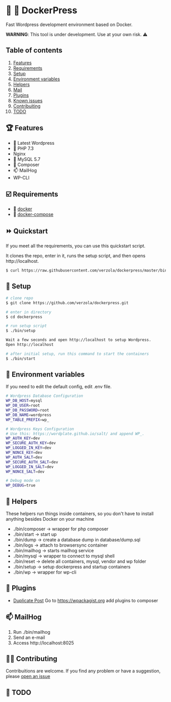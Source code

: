 # :whale: :newspaper: DockerPress
Fast Wordpress development environment based on Docker.

**WARNING**: This tool is under development. Use at your own risk.  :warning:

## Table of contents

1. [Features](#features)
2. [Requirements](#requirements)
3. [Setup](#setup)
4. [Environment variables](#env)
5. [Helpers](#helpers)
7. [Mail](#mail)
8. [Plugins](#plugins)
9. [Known issues](#known-issues)
10. [Contribuiting](#contrib)
11. [TODO](#todo)

## :trophy: Features <a id="features"></a>
- :newspaper: Latest Wordpress
- :elephant: PHP 7.3
- Nginx
- :dolphin: MySQL 5.7
- :musical_score: Composer
- :mailbox: MailHog
- WP-CLI

## :ballot_box_with_check: Requirements <a id="requirements"></a>
- :whale: [docker](https://www.docker.com/get-started)
- :octopus: [docker-compose](https://docs.docker.com/compose/install/)

## :fast_forward: Quickstart
If you meet all the requirements, you can use this quickstart script.

It clones the repo, enter in it, runs the setup script, and then opens http://localhost.
```sh
$ curl https://raw.githubusercontent.com/verzola/dockerpress/master/bin/quickstart | bash
```

## :scroll: Setup <a id="setup"></a>
```sh
# clone repo
$ git clone https://github.com/verzola/dockerpress.git

# enter in directory
$ cd dockerpress

# run setup script
$ ./bin/setup

Wait a few seconds and open http://localhost to setup Wordpress.
Open http://localhost

# after initial setup, run this command to start the containers
$ ./bin/start
```

## :deciduous_tree: Environment variables <a id="env"></a>
If you need to edit the default config, edit .env file.
```sh
# Wordpress Database Configuration
WP_DB_HOST=mysql
WP_DB_USER=root
WP_DB_PASSWORD=root
WP_DB_NAME=wordpress
WP_TABLE_PREFIX=wp_

# Wordpress Keys Configuration
# Use this: https://wordplate.github.io/salt/ and append WP_.
WP_AUTH_KEY=dev
WP_SECURE_AUTH_KEY=dev
WP_LOGGED_IN_KEY=dev
WP_NONCE_KEY=dev
WP_AUTH_SALT=dev
WP_SECURE_AUTH_SALT=dev
WP_LOGGED_IN_SALT=dev
WP_NONCE_SALT=dev

# Debug mode on
WP_DEBUG=true
```

## :robot: Helpers <a id="helpers"></a>
These helpers run things inside containers, so you don't have to install anything besides Docker on your machine

- ./bin/composer -> wrapper for php composer
- ./bin/start -> start up
- ./bin/dump -> create a database dump in database/dump.sql
- ./bin/logs -> attach to browsersync container
- ./bin/mailhog -> starts mailhog service
- ./bin/mysql -> wrapper to connect to mysql shell
- ./bin/reset -> delete all containers, mysql, vendor and wp folder
- ./bin/setup -> setup dockerpress and startup containers
- ./bin/wp -> wrapper for wp-cli

## :electric_plug: Plugins <a id="plugins"></a>
- [Duplicate Post](https://br.wordpress.org/plugins/duplicate-post/)
Go to https://wpackagist.org add plugins to composer

##  :mailbox: MailHog <a id="mail"></a>
1. Run ./bin/mailhog
2. Send an e-mail
3. Access http://localhost:8025

## :raising_hand_woman: Contributing <a id="contrib"></a>
Contribuitions are welcome. If you find any problem or have a suggestion, please [open an issue](https://github.com/verzola/dockerpress/issues/new)

## :memo: TODO <a id="todo"></a>
